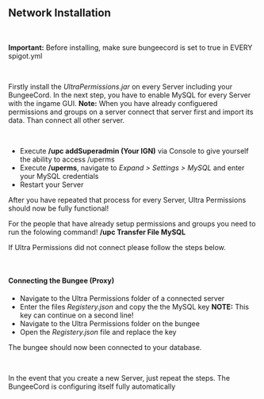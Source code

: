 ## Network Installation

<br />

**Important:** Before installing, make sure bungeecord is set to true in EVERY spigot.yml

<br />

Firstly install the *UltraPermissions.jar* on every Server including your BungeeCord.
In the next step, you have to enable MySQL for every Server with the ingame GUI.
**Note:** When you have already configuered permissions and groups on a server connect that server first and import its data. Than connect all other server.

<br />

* Execute **/upc addSuperadmin (Your IGN)** via Console to give yourself the ability to access /uperms
* Execute **/uperms**, navigate to *Expand > Settings > MySQL* and enter your MySQL credentials 
* Restart your Server

After you have repeated that process for every Server, Ultra Permissions should now be fully functional!

For the people that have already setup permissions and groups you need to run the folowing command!
**/upc Transfer File MySQL**

If Ultra Permissions did not connect please follow the steps below.

<br />

#### Connecting the Bungee (Proxy)
* Navigate to the Ultra Permissions folder of a connected server
* Enter the files *Registery.json* and copy the the MySQL key
**NOTE:** This key can continue on a second line!
* Navigate to the Ultra Permissions folder on the bungee
* Open the *Registery.json* file and replace the key

The bungee should now been connected to your database.

<br />

In the event that you create a new Server, just repeat the steps. The BungeeCord is configuring itself fully automatically
